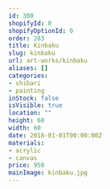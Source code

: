 ```yaml
---
id: 300
shopifyId: 0
shopifyOptionId: 0
order: 283
title: Kinbaku
slug: kinbaku
url: art-works/kinbaku
aliases: []
categories:
- shibari
- painting
inStock: false
isVisible: true
location: ""
height: 60
width: 60
date: 2018-01-01T00:00:00Z
materials:
- acrylic
- canvas
price: 950
mainImage: kinbaku.jpg
---
```

